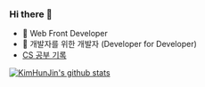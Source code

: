 ### Hi there 👋

<!--
**KimHunJin/KimHunJin** is a ✨ _special_ ✨ repository because its `README.md` (this file) appears on your GitHub profile.

Here are some ideas to get you started:

- 🔭 I’m currently working on ...
- 🌱 I’m currently learning ...
- 👯 I’m looking to collaborate on ...
- 🤔 I’m looking for help with ...
- 💬 Ask me about ...
- 📫 How to reach me: ...
- 😄 Pronouns: ...
- ⚡ Fun fact: ...
-->

- 🔭 Web Front Developer
- 💬 개발자를 위한 개발자 (Developer for Developer) <br/>
- [CS 공부 기록](https://www.notion.so/Computer-Science-fae3129d086a4a65a4ce6944edf4ec06)

[![KimHunJin's github stats](https://github-readme-stats.vercel.app/api?username=KimHunJin)](https://github.com/anuraghazra/github-readme-stats)
